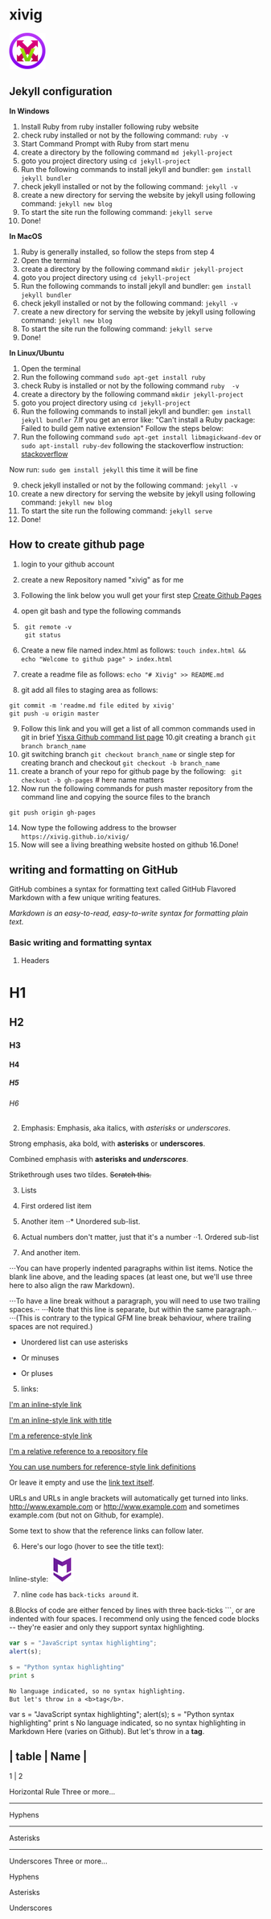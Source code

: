 # xivig

![alt text](https://github.com/xivig/xivig/blob/master/assets/images/android-icon-72x72.png "Xivig Logo")
 

## Jekyll configuration

**In Windows**

1. Install Ruby from ruby installer following ruby website
2. check ruby installed or not by the following command:
 `ruby -v`
3. Start Command Prompt with Ruby from start menu
4. create a directory by the following command
 ` md jekyll-project `
4. goto you project directory using
 ` cd jekyll-project `
5. Run the following commands to install jekyll and bundler:
`gem install jekyll bundler`
7. check jekyll installed or not by the following command:
   `jekyll -v`
8. create a new directory for serving the website by jekyll using following command:
 `jekyll new blog`
9. To start the site run the following command:
` jekyll serve `
10. Done!

**In MacOS**

1. Ruby is generally installed, so follow the steps from step 4
2. Open the terminal
3. create a directory by the following command
 ` mkdir jekyll-project `
4. goto you project directory using
 ` cd jekyll-project `
5. Run the following commands to install jekyll and bundler:
`gem install jekyll bundler`
6. check jekyll installed or not by the following command:
   `jekyll -v`
7. create a new directory for serving the website by jekyll using following command:
 `jekyll new blog`
8. To start the site run the following command:
` jekyll serve `
9. Done!

**In Linux/Ubuntu**

1. Open the terminal
2. Run the following command `sudo apt-get install ruby`
3. check Ruby is installed or not by the following command `ruby  -v`
4. create a directory by the following command
 ` mkdir jekyll-project `
5. goto you project directory using
 ` cd jekyll-project `
6. Run the following commands to install jekyll and bundler:
`gem install jekyll bundler`
7.If you get an error like: "Can't install a Ruby package: Failed to build gem native extension"
Follow the steps below:
8. Run the following command
`sudo apt-get install libmagickwand-dev` or `sudo apt-install ruby-dev` following the stackoverflow instruction:
[stackoverflow](https://askubuntu.com/questions/600068/cant-install-a-ruby-package-failed-to-build-gem-native-extension)

Now run: `sudo gem install jekyll` this time it will be fine

9. check jekyll installed or not by the following command:
   `jekyll -v`
10. create a new directory for serving the website by jekyll using following command:
 `jekyll new blog`
11. To start the site run the following command:
` jekyll serve `
12. Done!

## How to create github page

1. login to your github account
2. create a new Repository named "xivig" as for me
3. Following the link below you wull get your first step [Create Github Pages](https://help.github.com/en/github/working-with-github-pages/creating-a-github-pages-site)
4. open git bash and type the following commands
5. ``` git clone https://github.com/xivig/xivig.git
    git remote -v
    git status 
    ```

6. Create a new file named index.html as follows: `touch index.html && echo "Welcome to github page" > index.html`
7. create a readme file as follows: `echo "# Xivig" >> README.md`
8. git add all files to staging area as follows:
```git add -A
git commit -m 'readme.md file edited by xivig'
git push -u origin master 
```
9. Follow this link and you will get a list of all common commands used in git in brief 
[Yisxa Github command list page](https://github.com/yisxa/git-essential-command)
10.git creating a branch
`git branch branch_name`
11. git switching branch
`git checkout branch_name`
or single step for creating branch and checkout
`git checkout -b branch_name`
12. create a branch of your repo for github page by the following:
` git checkout -b gh-pages` # here name matters
13. Now run the following commands for push master repository from the command line and copying the source files to the branch
```
git push origin gh-pages

```
14. Now type the following address to the browser
` https://xivig.github.io/xivig/`
15. Now will see a living breathing website hosted on github
16.Done!

## writing and formatting on GitHub
GitHub combines a syntax for formatting text called GitHub Flavored Markdown with a few unique writing features.

*Markdown is an easy-to-read, easy-to-write syntax for formatting plain text.*

### Basic writing and formatting syntax

1. Headers
# H1
## H2
### H3
#### H4
##### H5
###### H6

2. Emphasis:
Emphasis, aka italics, with *asterisks* or _underscores_.

Strong emphasis, aka bold, with **asterisks** or __underscores__.

Combined emphasis with **asterisks and _underscores_**.

Strikethrough uses two tildes. ~~Scratch this.~~

3. Lists

1. First ordered list item
2. Another item
⋅⋅* Unordered sub-list. 
1. Actual numbers don't matter, just that it's a number
⋅⋅1. Ordered sub-list
2. And another item.

⋅⋅⋅You can have properly indented paragraphs within list items. Notice the blank line above, and the leading spaces (at least one, but we'll use three here to also align the raw Markdown).

⋅⋅⋅To have a line break without a paragraph, you will need to use two trailing spaces.⋅⋅
⋅⋅⋅Note that this line is separate, but within the same paragraph.⋅⋅
⋅⋅⋅(This is contrary to the typical GFM line break behaviour, where trailing spaces are not required.)

* Unordered list can use asterisks
- Or minuses
+ Or pluses

5. links:

[I'm an inline-style link](https://www.google.com)

[I'm an inline-style link with title](https://www.google.com "Google's Homepage")

[I'm a reference-style link][Arbitrary case-insensitive reference text]

[I'm a relative reference to a repository file](../blob/master/LICENSE)

[You can use numbers for reference-style link definitions][1]

Or leave it empty and use the [link text itself].

URLs and URLs in angle brackets will automatically get turned into links. 
http://www.example.com or <http://www.example.com> and sometimes 
example.com (but not on Github, for example).

Some text to show that the reference links can follow later.

[arbitrary case-insensitive reference text]: https://www.mozilla.org
[1]: http://slashdot.org
[link text itself]: http://www.reddit.com

6. Here's our logo (hover to see the title text):

Inline-style: 
![alt text](https://github.com/adam-p/markdown-here/raw/master/src/common/images/icon48.png "Logo Title Text 1")

7. nline `code` has `back-ticks around` it.

8.Blocks of code are either fenced by lines with three back-ticks ```, or are indented with four spaces. I recommend only using the fenced code blocks -- they're easier and only they support syntax highlighting.

```javascript
var s = "JavaScript syntax highlighting";
alert(s);
```
 
```python
s = "Python syntax highlighting"
print s
```
 
```
No language indicated, so no syntax highlighting. 
But let's throw in a <b>tag</b>.
```
var s = "JavaScript syntax highlighting";
alert(s);
s = "Python syntax highlighting"
print s
No language indicated, so no syntax highlighting in Markdown Here (varies on Github). 
But let's throw in a <b>tag</b>.

| table | Name |
----------------
1 | 2

Horizontal Rule
Three or more...

---

Hyphens

***

Asterisks

___

Underscores
Three or more...

Hyphens

Asterisks

Underscores

